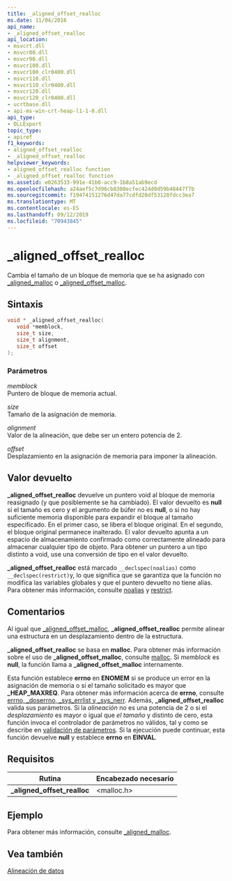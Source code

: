 ```yaml
---
title: _aligned_offset_realloc
ms.date: 11/04/2016
api_name:
- _aligned_offset_realloc
api_location:
- msvcrt.dll
- msvcr80.dll
- msvcr90.dll
- msvcr100.dll
- msvcr100_clr0400.dll
- msvcr110.dll
- msvcr110_clr0400.dll
- msvcr120.dll
- msvcr120_clr0400.dll
- ucrtbase.dll
- api-ms-win-crt-heap-l1-1-0.dll
api_type:
- DLLExport
topic_type:
- apiref
f1_keywords:
- aligned_offset_realloc
- _aligned_offset_realloc
helpviewer_keywords:
- aligned_offset_realloc function
- _aligned_offset_realloc function
ms.assetid: e0263533-991e-41b0-acc9-1b8a51ab9ecd
ms.openlocfilehash: a24aef5c7d96cb8308ecfec424d0d59b48447f7b
ms.sourcegitcommit: f19474151276d47da77cdfd20df53128fdcc3ea7
ms.translationtype: MT
ms.contentlocale: es-ES
ms.lasthandoff: 09/12/2019
ms.locfileid: "70943845"
---
```

# <a name="_aligned_offset_realloc"></a>_aligned_offset_realloc

Cambia el tamaño de un bloque de memoria que se ha asignado con [_aligned_malloc](aligned-malloc.md) o [_aligned_offset_malloc](aligned-offset-malloc.md).

## <a name="syntax"></a>Sintaxis

```C
void * _aligned_offset_realloc(
   void *memblock,
   size_t size,
   size_t alignment,
   size_t offset
);
```

### <a name="parameters"></a>Parámetros

*memblock*<br/>
Puntero de bloque de memoria actual.

*size*<br/>
Tamaño de la asignación de memoria.

*alignment*<br/>
Valor de la alineación, que debe ser un entero potencia de 2.

*offset*<br/>
Desplazamiento en la asignación de memoria para imponer la alineación.

## <a name="return-value"></a>Valor devuelto

**_aligned_offset_realloc** devuelve un puntero void al bloque de memoria reasignado (y que posiblemente se ha cambiado). El valor devuelto es **null** si el tamaño es cero y el argumento de búfer no es **null**, o si no hay suficiente memoria disponible para expandir el bloque al tamaño especificado. En el primer caso, se libera el bloque original. En el segundo, el bloque original permanece inalterado. El valor devuelto apunta a un espacio de almacenamiento confirmado como correctamente alineado para almacenar cualquier tipo de objeto. Para obtener un puntero a un tipo distinto a void, use una conversión de tipo en el valor devuelto.

**_aligned_offset_realloc** está marcado `__declspec(noalias)` como `__declspec(restrict)`y, lo que significa que se garantiza que la función no modifica las variables globales y que el puntero devuelto no tiene alias. Para obtener más información, consulte [noalias](../../cpp/noalias.md) y [restrict](../../cpp/restrict.md).

## <a name="remarks"></a>Comentarios

Al igual que [_aligned_offset_malloc](aligned-offset-malloc.md), **_aligned_offset_realloc** permite alinear una estructura en un desplazamiento dentro de la estructura.

**_aligned_offset_realloc** se basa en **malloc**. Para obtener más información sobre el uso de **_aligned_offset_malloc**, consulte [malloc](malloc.md). Si *memblock* es **null**, la función llama a **_aligned_offset_malloc** internamente.

Esta función establece **errno** en **ENOMEM** si se produce un error en la asignación de memoria o si el tamaño solicitado es mayor que **_HEAP_MAXREQ**. Para obtener más información acerca de **errno**, consulte [errno, _doserrno, _sys_errlist y _sys_nerr](../../c-runtime-library/errno-doserrno-sys-errlist-and-sys-nerr.md). Además, **_aligned_offset_realloc** valida sus parámetros. Si la *alineación* no es una potencia de 2 o si el *desplazamiento* es mayor o igual que *el tamaño* y distinto de cero, esta función invoca el controlador de parámetros no válidos, tal y como se describe en [validación de parámetros](../../c-runtime-library/parameter-validation.md). Si la ejecución puede continuar, esta función devuelve **null** y establece **errno** en **EINVAL**.

## <a name="requirements"></a>Requisitos

|Rutina|Encabezado necesario|
|-------------|---------------------|
|**_aligned_offset_realloc**|\<malloc.h>|

## <a name="example"></a>Ejemplo

Para obtener más información, consulte [_aligned_malloc](aligned-malloc.md).

## <a name="see-also"></a>Vea también

[Alineación de datos](../../c-runtime-library/data-alignment.md)<br/>
